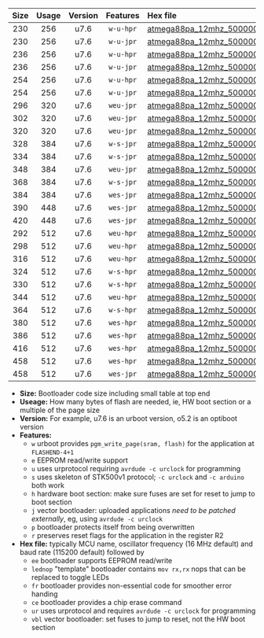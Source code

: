 |Size|Usage|Version|Features|Hex file|
|:-:|:-:|:-:|:-:|:--|
|230|256|u7.6|`w-u-hpr`|[atmega88pa_12mhz_500000bps_ur.hex](https://raw.githubusercontent.com/stefanrueger/urboot/main//atmega88pa_12mhz_500000bps_ur.hex)|
|230|256|u7.6|`w-u-jpr`|[atmega88pa_12mhz_500000bps_ur_vbl.hex](https://raw.githubusercontent.com/stefanrueger/urboot/main//atmega88pa_12mhz_500000bps_ur_vbl.hex)|
|236|256|u7.6|`w-u-hpr`|[atmega88pa_12mhz_500000bps_lednop_ur.hex](https://raw.githubusercontent.com/stefanrueger/urboot/main//atmega88pa_12mhz_500000bps_lednop_ur.hex)|
|236|256|u7.6|`w-u-jpr`|[atmega88pa_12mhz_500000bps_lednop_ur_vbl.hex](https://raw.githubusercontent.com/stefanrueger/urboot/main//atmega88pa_12mhz_500000bps_lednop_ur_vbl.hex)|
|254|256|u7.6|`w-u-hpr`|[atmega88pa_12mhz_500000bps_lednop_fr_ur.hex](https://raw.githubusercontent.com/stefanrueger/urboot/main//atmega88pa_12mhz_500000bps_lednop_fr_ur.hex)|
|254|256|u7.6|`w-u-jpr`|[atmega88pa_12mhz_500000bps_lednop_fr_ur_vbl.hex](https://raw.githubusercontent.com/stefanrueger/urboot/main//atmega88pa_12mhz_500000bps_lednop_fr_ur_vbl.hex)|
|296|320|u7.6|`weu-jpr`|[atmega88pa_12mhz_500000bps_ee_ur_vbl.hex](https://raw.githubusercontent.com/stefanrueger/urboot/main//atmega88pa_12mhz_500000bps_ee_ur_vbl.hex)|
|302|320|u7.6|`weu-jpr`|[atmega88pa_12mhz_500000bps_ee_lednop_ur_vbl.hex](https://raw.githubusercontent.com/stefanrueger/urboot/main//atmega88pa_12mhz_500000bps_ee_lednop_ur_vbl.hex)|
|320|320|u7.6|`weu-jpr`|[atmega88pa_12mhz_500000bps_ee_lednop_fr_ur_vbl.hex](https://raw.githubusercontent.com/stefanrueger/urboot/main//atmega88pa_12mhz_500000bps_ee_lednop_fr_ur_vbl.hex)|
|328|384|u7.6|`w-s-jpr`|[atmega88pa_12mhz_500000bps_vbl.hex](https://raw.githubusercontent.com/stefanrueger/urboot/main//atmega88pa_12mhz_500000bps_vbl.hex)|
|334|384|u7.6|`w-s-jpr`|[atmega88pa_12mhz_500000bps_lednop_vbl.hex](https://raw.githubusercontent.com/stefanrueger/urboot/main//atmega88pa_12mhz_500000bps_lednop_vbl.hex)|
|348|384|u7.6|`weu-jpr`|[atmega88pa_12mhz_500000bps_ee_lednop_fr_ce_ur_vbl.hex](https://raw.githubusercontent.com/stefanrueger/urboot/main//atmega88pa_12mhz_500000bps_ee_lednop_fr_ce_ur_vbl.hex)|
|368|384|u7.6|`w-s-jpr`|[atmega88pa_12mhz_500000bps_lednop_fr_vbl.hex](https://raw.githubusercontent.com/stefanrueger/urboot/main//atmega88pa_12mhz_500000bps_lednop_fr_vbl.hex)|
|384|384|u7.6|`wes-jpr`|[atmega88pa_12mhz_500000bps_ee_vbl.hex](https://raw.githubusercontent.com/stefanrueger/urboot/main//atmega88pa_12mhz_500000bps_ee_vbl.hex)|
|390|448|u7.6|`wes-jpr`|[atmega88pa_12mhz_500000bps_ee_lednop_vbl.hex](https://raw.githubusercontent.com/stefanrueger/urboot/main//atmega88pa_12mhz_500000bps_ee_lednop_vbl.hex)|
|420|448|u7.6|`wes-jpr`|[atmega88pa_12mhz_500000bps_ee_lednop_fr_vbl.hex](https://raw.githubusercontent.com/stefanrueger/urboot/main//atmega88pa_12mhz_500000bps_ee_lednop_fr_vbl.hex)|
|292|512|u7.6|`weu-hpr`|[atmega88pa_12mhz_500000bps_ee_ur.hex](https://raw.githubusercontent.com/stefanrueger/urboot/main//atmega88pa_12mhz_500000bps_ee_ur.hex)|
|298|512|u7.6|`weu-hpr`|[atmega88pa_12mhz_500000bps_ee_lednop_ur.hex](https://raw.githubusercontent.com/stefanrueger/urboot/main//atmega88pa_12mhz_500000bps_ee_lednop_ur.hex)|
|316|512|u7.6|`weu-hpr`|[atmega88pa_12mhz_500000bps_ee_lednop_fr_ur.hex](https://raw.githubusercontent.com/stefanrueger/urboot/main//atmega88pa_12mhz_500000bps_ee_lednop_fr_ur.hex)|
|324|512|u7.6|`w-s-hpr`|[atmega88pa_12mhz_500000bps.hex](https://raw.githubusercontent.com/stefanrueger/urboot/main//atmega88pa_12mhz_500000bps.hex)|
|330|512|u7.6|`w-s-hpr`|[atmega88pa_12mhz_500000bps_lednop.hex](https://raw.githubusercontent.com/stefanrueger/urboot/main//atmega88pa_12mhz_500000bps_lednop.hex)|
|344|512|u7.6|`weu-hpr`|[atmega88pa_12mhz_500000bps_ee_lednop_fr_ce_ur.hex](https://raw.githubusercontent.com/stefanrueger/urboot/main//atmega88pa_12mhz_500000bps_ee_lednop_fr_ce_ur.hex)|
|364|512|u7.6|`w-s-hpr`|[atmega88pa_12mhz_500000bps_lednop_fr.hex](https://raw.githubusercontent.com/stefanrueger/urboot/main//atmega88pa_12mhz_500000bps_lednop_fr.hex)|
|380|512|u7.6|`wes-hpr`|[atmega88pa_12mhz_500000bps_ee.hex](https://raw.githubusercontent.com/stefanrueger/urboot/main//atmega88pa_12mhz_500000bps_ee.hex)|
|386|512|u7.6|`wes-hpr`|[atmega88pa_12mhz_500000bps_ee_lednop.hex](https://raw.githubusercontent.com/stefanrueger/urboot/main//atmega88pa_12mhz_500000bps_ee_lednop.hex)|
|416|512|u7.6|`wes-hpr`|[atmega88pa_12mhz_500000bps_ee_lednop_fr.hex](https://raw.githubusercontent.com/stefanrueger/urboot/main//atmega88pa_12mhz_500000bps_ee_lednop_fr.hex)|
|458|512|u7.6|`wes-hpr`|[atmega88pa_12mhz_500000bps_ee_lednop_fr_ce.hex](https://raw.githubusercontent.com/stefanrueger/urboot/main//atmega88pa_12mhz_500000bps_ee_lednop_fr_ce.hex)|
|458|512|u7.6|`wes-jpr`|[atmega88pa_12mhz_500000bps_ee_lednop_fr_ce_vbl.hex](https://raw.githubusercontent.com/stefanrueger/urboot/main//atmega88pa_12mhz_500000bps_ee_lednop_fr_ce_vbl.hex)|

- **Size:** Bootloader code size including small table at top end
- **Useage:** How many bytes of flash are needed, ie, HW boot section or a multiple of the page size
- **Version:** For example, u7.6 is an urboot version, o5.2 is an optiboot version
- **Features:**
  + `w` urboot provides `pgm_write_page(sram, flash)` for the application at `FLASHEND-4+1`
  + `e` EEPROM read/write support
  + `u` uses urprotocol requiring `avrdude -c urclock` for programming
  + `s` uses skeleton of STK500v1 protocol; `-c urclock` and `-c arduino` both work
  + `h` hardware boot section: make sure fuses are set for reset to jump to boot section
  + `j` vector bootloader: uploaded applications *need to be patched externally*, eg, using `avrdude -c urclock`
  + `p` bootloader protects itself from being overwritten
  + `r` preserves reset flags for the application in the register R2
- **Hex file:** typically MCU name, oscillator frequency (16 MHz default) and baud rate (115200 default) followed by
  + `ee` bootloader supports EEPROM read/write
  + `lednop` "template" bootloader contains `mov rx,rx` nops that can be replaced to toggle LEDs
  + `fr` bootloader provides non-essential code for smoother error handing
  + `ce` bootloader provides a chip erase command
  + `ur` uses urprotocol and requires `avrdude -c urclock` for programming
  + `vbl` vector bootloader: set fuses to jump to reset, not the HW boot section
